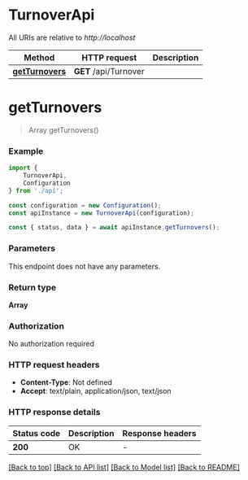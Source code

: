 # TurnoverApi

All URIs are relative to *http://localhost*

|Method | HTTP request | Description|
|------------- | ------------- | -------------|
|[**getTurnovers**](#getturnovers) | **GET** /api/Turnover | |

# **getTurnovers**
> Array<TurnoverItem> getTurnovers()


### Example

```typescript
import {
    TurnoverApi,
    Configuration
} from './api';

const configuration = new Configuration();
const apiInstance = new TurnoverApi(configuration);

const { status, data } = await apiInstance.getTurnovers();
```

### Parameters
This endpoint does not have any parameters.


### Return type

**Array<TurnoverItem>**

### Authorization

No authorization required

### HTTP request headers

 - **Content-Type**: Not defined
 - **Accept**: text/plain, application/json, text/json


### HTTP response details
| Status code | Description | Response headers |
|-------------|-------------|------------------|
|**200** | OK |  -  |

[[Back to top]](#) [[Back to API list]](../README.md#documentation-for-api-endpoints) [[Back to Model list]](../README.md#documentation-for-models) [[Back to README]](../README.md)

